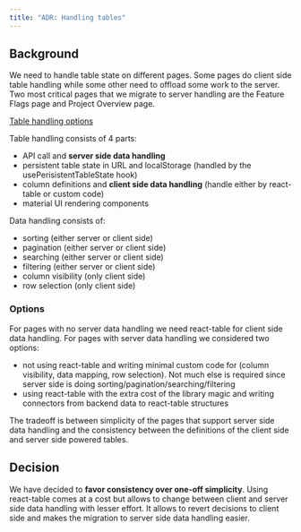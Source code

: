 ```yaml
---
title: "ADR: Handling tables"
---
```


## Background

We need to handle table state on different pages. Some pages do client side table handling while some other need to offload some work to the server.
Two most critical pages that we migrate to server handling are the Feature Flags page and Project Overview page. 

[Table handling options](/img/handling-tables-adr.png)

Table handling consists of 4 parts:
* API call and **server side data handling**
* persistent table state in URL and localStorage (handled by the usePerisistentTableState hook)
* column definitions and **client side data handling** (handle either by react-table or custom code)
* material UI rendering components

Data handling consists of:
* sorting (either server or client side)
* pagination (either server or client side)
* searching (either server or client side)
* filtering (either server or client side)
* column visibility (only client side)
* row selection (only client side)

### Options

For pages with no server data handling we need react-table for client side data handling. 
For pages with server data handling we considered two options:
* not using react-table and writing minimal custom code for (column visibility, data mapping, row selection). 
Not much else is required since server side is doing sorting/pagination/searching/filtering
* using react-table with the extra cost of the library magic and writing connectors from backend data to react-table structures

The tradeoff is between simplicity of the pages that support server side data handling and the consistency 
between the definitions of the client side and server side powered tables.


## Decision

We have decided to **favor consistency over one-off simplicity**.
Using react-table comes at a cost but allows to change between client and server side data handling with lesser effort. It allows to revert decisions to client side and makes the migration 
to server side data handling easier.

